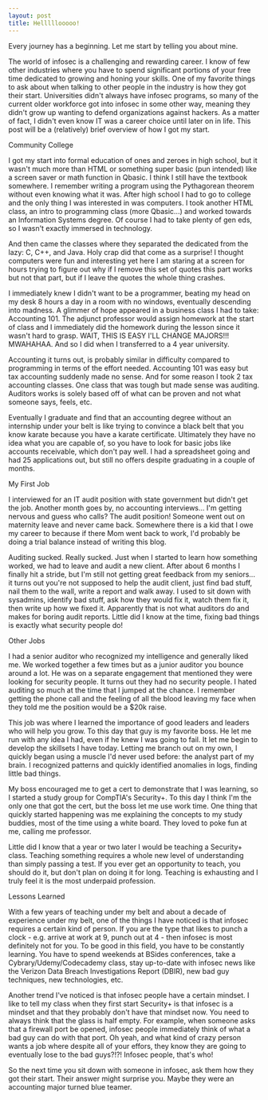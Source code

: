```yaml
---
layout: post
title: Helllllooooo!
---
```


Every journey has a beginning.  Let me start by telling you about mine.

The world of infosec is a challenging and rewarding career. I know of few other industries where you have to spend significant portions of your free time dedicated to growing and honing your skills. One of my favorite things to ask about when talking to other people in the industry is how they got their start. Universities didn't always have infosec programs, so many of the current older workforce got into infosec in some other way, meaning they didn't grow up wanting to defend organizations against hackers. As a matter of fact, I didn't even know IT was a career choice until later on in life. This post will be a (relatively) brief overview of how I got my start.

Community College

I got my start into formal education of ones and zeroes in high school, but it wasn't much more than HTML or something super basic (pun intended) like a screen saver or math function in Qbasic. I think I still have the textbook somewhere. I remember writing a program using the Pythagorean theorem without even knowing what it was.
After high school I had to go to college and the only thing I was interested in was computers. I took another HTML class, an intro to programming class (more Qbasic...) and worked towards an Information Systems degree. Of course I had to take plenty of gen eds, so I wasn't exactly immersed in technology.

And then came the classes where they separated the dedicated from the lazy: C, C++, and Java. Holy crap did that come as a surprise! I thought computers were fun and interesting yet here I am staring at a screen for hours trying to figure out why if I remove this set of quotes this part works but not that part, but if I leave the quotes the whole thing crashes.

I immediately knew I didn't want to be a programmer, beating my head on my desk 8 hours a day in a room with no windows, eventually descending into madness. A glimmer of hope appeared in a business class I had to take: Accounting 101. The adjunct professor would assign homework at the start of class and I immediately did the homework during the lesson since it wasn't hard to grasp. WAIT, THIS IS EASY I'LL CHANGE MAJORS!!! MWAHAHAA. And so I did when I transferred to a 4 year university.

<p>Accounting it turns out, is probably similar in difficulty compared to programming in terms of the effort needed. Accounting 101 was easy but tax accounting suddenly made no sense. And for some reason I took 2 tax accounting classes. One class that was tough but made sense was auditing. Auditors works is solely based off of what can be proven and not what someone says, feels, etc.
  
Eventually I graduate and find that an accounting degree without an internship under your belt is like trying to convince a black belt that you know karate because you have a karate certificate. Ultimately they have no idea what you are capable of, so you have to look for basic jobs like accounts receivable, which don't pay well. I had a spreadsheet going and had 25 applications out, but still no offers despite graduating in a couple of months.
			
My First Job

I interviewed for an IT audit position with state government but didn't get the job. Another month goes by, no accounting interviews... I'm getting nervous and guess who calls? The audit position! Someone went out on maternity leave and never came back. Somewhere there is a kid that I owe my career to because if there Mom went back to work, I'd probably be doing a trial balance instead of writing this blog.

Auditing sucked. Really sucked. Just when I started to learn how something worked, we had to leave and audit a new client. After about 6 months I finally hit a stride, but I'm still not getting great feedback from my seniors... it turns out you're not supposed to help the audit client, just find bad stuff, nail them to the wall, write a report and walk away. I used to sit down with sysadmins, identify bad stuff, ask how they would fix it, watch them fix it, then write up how we fixed it. Apparently that is not what auditors do and makes for boring audit reports. Little did I know at the time, fixing bad things is exactly what security people do!
	
Other Jobs

I had a senior auditor who recognized my intelligence and generally liked me. We worked together a few times but as a junior auditor you bounce around a lot. He was on a separate engagement that mentioned they were looking for security people. It turns out they had no security people. I hated auditing so much at the time that I jumped at the chance. I remember getting the phone call and the feeling of all the blood leaving my face when they told me the position would be a $20k raise.

This job was where I learned the importance of good leaders and leaders who will help you grow. To this day that guy is my favorite boss. He let me run with any idea I had, even if he knew I was going to fail. It let me begin to develop the skillsets I have today. Letting me branch out on my own, I quickly began using a muscle I'd never used before: the analyst part of my brain. I recognized patterns and quickly identified anomalies in logs, finding little bad things.
  
My boss encouraged me to get a cert to demonstrate that I was learning, so I started a study group for CompTIA's Security+. To this day I think I'm the only one that got the cert, but the boss let me use work time. One thing that quickly started happening was me explaining the concepts to my study buddies, most of the time using a white board. They loved to poke fun at me, calling me professor.
  
Little did I know that a year or two later I would be teaching a Security+ class. Teaching something requires a whole new level of understanding than simply passing a test. If you ever get an opportunity to teach, you should do it, but don't plan on doing it for long. Teaching is exhausting and I truly feel it is the most underpaid profession.
			
Lessons Learned

With a few years of teaching under my belt and about a decade of experience under my belt, one of the things I have noticed is that infosec requires a certain kind of person. If you are the type that likes to punch a clock - e.g. arrive at work at 9, punch out at 4 - then infosec is most definitely not for you. To be good in this field, you have to be constantly learning. You have to spend weekends at BSides conferences, take a Cybrary/Udemy/Codecademy class, stay up-to-date with infosec news like the Verizon Data Breach Investigations Report (DBIR), new bad guy techniques, new technologies, etc.

Another trend I've noticed is that infosec people have a certain mindset. I like to tell my class when they first start Security+ is that infosec is a mindset and that they probably don't have that mindset now. You need to always think that the glass is half empty. For example, when someone asks that a firewall port be opened, infosec people immediately think of what a bad guy can do with that port. Oh yeah, and what kind of crazy person wants a job where despite all of your effors, they know they are going to eventually lose to the bad guys?!?! Infosec people, that's who!

So the next time you sit down with someone in infosec, ask them how they got their start. Their answer might surprise you. Maybe they were an accounting major turned blue teamer.
